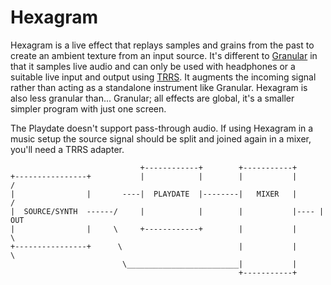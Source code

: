 # Hexagram

Hexagram is a live effect that replays samples and grains from the past to create an ambient texture from an input source. It's different to [Granular](https://orllewin.github.io/playdate/granular/) in that it samples live audio and can only be used with headphones or a suitable live input and output using [TRRS](https://help.play.date/hardware/supported-inputs/). It augments the incoming signal rather than acting as a standalone instrument like Granular. Hexagram is also less granular than... Granular; all effects are global, it's a smaller simpler program with just one screen.

The Playdate doesn't support pass-through audio. If using Hexagram in a music setup the source signal should be split and joined again in a mixer, you'll need a TRRS adapter. 

```
                             +------------+        +-----------+
+----------------+           |            |        |           |       /
|                |       ----|  PLAYDATE  |--------|   MIXER   |      / 
|  SOURCE/SYNTH  ------/     |            |        |           |---- | OUT
|                |     \     +------------+        |           |      \ 
+----------------+      \                          |           |       \
                         \_________________________|           |
                                                   +-----------+
```



